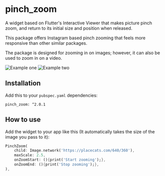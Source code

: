 # pinch_zoom

A widget based on Flutter's Interactive Viewer that makes picture pinch zoom, and return to its initial size and position when released.

This package offers Instagram based pinch zooming that feels more responsive than other similar packages.

The package is designed for zooming in on images; however, it can also be used to zoom in on a video.

![Example one](https://jelter.net/pinch_zoom_example_1.png)
![Example two](https://jelter.net/pinch_zoom_example_2.png)

## Installation

Add this to your `pubspec.yaml` dependencies:

```
pinch_zoom: ^2.0.1
```

## How to use

Add the widget to your app like this (It automatically takes the size of the image you pass to it):

```dart
PinchZoom(
    child: Image.network('https://placecats.com/640/360'),
    maxScale: 2.5,
    onZoomStart: (){print('Start zooming');},
    onZoomEnd: (){print('Stop zooming');},
),
```